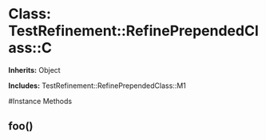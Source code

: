 # Class: TestRefinement::RefinePrependedClass::C
**Inherits:** Object
    
**Includes:** TestRefinement::RefinePrependedClass::M1
  




#Instance Methods
## foo() [](#method-i-foo)

